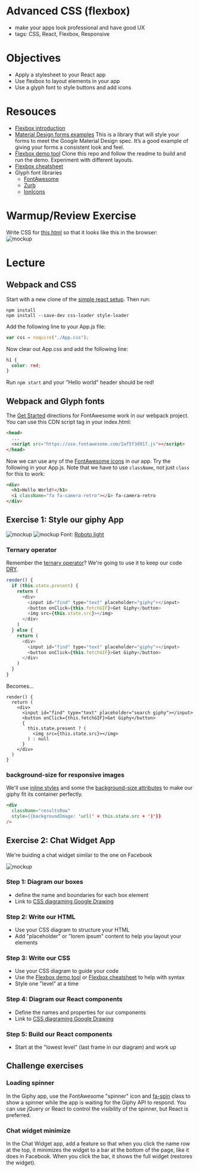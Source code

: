 # Advanced CSS (flexbox)
- make your apps look professional and have good UX
- tags: CSS, React, Flexbox, Responsive

# Objectives
- Apply a stylesheet to your React app
- Use flexbox to layout elements in your app
- Use a glyph font to style buttons and add icons

# Resouces
- [Flexbox introduction](https://css-tricks.com/snippets/css/a-guide-to-flexbox/)
- [Material Design forms examples](https://www.muicss.com/docs/v1/css-js/forms)
  This is a library that will style your forms to meet the Google Material Design spec. It’s a good example of giving your forms a consistent look and feel.
- [Flexbox demo tool](https://github.com/pzhine/flexboxdemo)
  Clone this repo and follow the readme to build and run the demo. Experiment with different layouts.
- [Flexbox cheatsheet](http://apps.workflower.fi/css-cheats/?name=flexbox)
- Glyph font libraries
  - [FontAwesome](http://fontawesome.io/icons/)
  - [Zurb](http://zurb.com/playground/foundation-icon-fonts-3)
  - [IonIcons](http://ionicons.com/)

# Warmup/Review Exercise
Write CSS for [this html](warmup.html) so that it looks like this in the browser:  
![mockup](warmup.png)

# Lecture

## Webpack and CSS
Start with a new clone of the [simple react setup](https://github.com/nmadd/simple-react-setup). Then run:
```
npm install
npm install --save-dev css-loader style-loader
```
Add the following line to your App.js file:
```javascript
var css = require("./App.css");
```
Now clear out App.css and add the following line:
```css
h1 {
  color: red;
}
```
Run `npm start` and your "Hello world" header should be red!

## Webpack and Glyph fonts
The [Get Started](http://fontawesome.io/get-started/) directions for FontAwesome work in our webpack project. You can use this CDN script tag in your index.html:
```html
<head>
  ...
  <script src="https://use.fontawesome.com/2af5f3d917.js"></script>
</head>
```
Now we can use any of the [FontAwesome icons](http://fontawesome.io/icons/) in our app. Try the following in your App.js. Note that we have to use `className`, not just `class` for this to work:
```html
<div>
  <h1>Hello World!</h1>
  <i className="fa fa-camera-retro"></i> fa-camera-retro
</div>
```

## Exercise 1: Style our giphy App
![mockup](giphy1.png) 
![mockup](giphy2.png)
Font: [Roboto light](https://fonts.google.com/specimen/Roboto?selection.family=Roboto:300)

### Ternary operator
Remember the [ternary operator](https://developer.mozilla.org/en-US/docs/Web/JavaScript/Reference/Operators/Conditional_Operator)? We're going to use it to keep our code [DRY](https://en.wikipedia.org/wiki/Don%27t_repeat_yourself).

```javascript
render() {
  if (this.state.present) {
    return (
      <div>
        <input id="find" type="text" placeholder="giphy"></input>
        <button onClick={this.fetchGIF}>Get Giphy</button>
        <img src={this.state.src}></img>
      </div>
    )
  } else {
    return (
      <div>
        <input id="find" type="text" placeholder="giphy"></input>
        <button onClick={this.fetchGIF}>Get Giphy</button>
      </div>
    )
  }
}
```
Becomes...

```javscript
render() {
  return (
    <div>
      <input id="find" type="text" placeholder="search giphy"></input>
      <button onClick={this.fetchGIF}>Get Giphy</button>
      {
        this.state.present ? (
          <img src={this.state.src}></img>
        ) : null
      }
    </div>
  )
}
```

### background-size for responsive images
We'll use [inline styles](https://facebook.github.io/react/tips/inline-styles.html) and some the [background-size attributes](https://css-tricks.com/almanac/properties/b/background-size/) to make our giphy fit its container perfectly.

```html
<div 
  className="resultsRow" 
  style={{backgroundImage: 'url(' + this.state.src + ')'}}
/>
```

## Exercise 2: Chat Widget App
We're buiding a chat widget similar to the one on Facebook

![mockup](widget.png)

### Step 1: Diagram our boxes
- define the name and boundaries for each box element
- Link to [CSS diagraming Google Drawing](https://docs.google.com/drawings/d/1u2aHIdqPMURSsZKUHA0tBlovr9fVyex0WUGC682Bybg/edit?usp=sharing)

### Step 2: Write our HTML
- Use your CSS diagram to structure your HTML
- Add "placeholder" or "lorem ipsum" content to help you layout your elements

### Step 3: Write our CSS
- Use your CSS diagram to guide your code
- Use the [Flexbox demo tool](https://github.com/pzhine/flexboxdemo) or [Flexbox cheatsheet](http://apps.workflower.fi/css-cheats/?name=flexbox) to help with syntax
- Style one "level" at a time

### Step 4: Diagram our React components
- Define the names and properties for our components
- Link to [CSS diagraming Google Drawing](https://docs.google.com/drawings/d/1u2aHIdqPMURSsZKUHA0tBlovr9fVyex0WUGC682Bybg/edit?usp=sharing)

### Step 5: Build our React components
- Start at the "lowest level" (last frame in our diagram) and work up

## Challenge exercises

### Loading spinner
In the Giphy app, use the FontAwesome "spinner" icon and [fa-spin](http://fontawesome.io/examples/#animated) class to show a spinner while the app is waiting for the Giphy API to respond. You can use jQuery or React to control the visibility of the spinner, but React is preferred.

### Chat widget minimize
In the Chat Widget app, add a feature so that when you click the name row at the top, it minimizes the widget to a bar at the bottom of the page, like it does in Facebook. When you click the bar, it shows the full widget (restores the widget).
